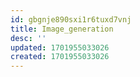 ```yaml
---
id: gbgnje890sxi1r6tuxd7vnj
title: Image_generation
desc: ''
updated: 1701955033026
created: 1701955033026
---
```

